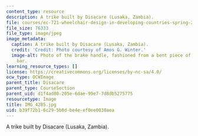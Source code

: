 ```yaml
---
content_type: resource
description: A trike built by Disacare (Lusaka, Zambia).
file: courses/ec-721-wheelchair-design-in-developing-countries-spring-2009/b39f72b16c295b0dbe4eef0ee0030aea_IMG_4285.jpg
file_size: 76333
file_type: image/jpeg
image_metadata:
  caption: A trike built by Disacare (Lusaka, Zambia).
  credit: 'Credit: Photo courtesy of Amos G. Winter.'
  image-alt: Photo of the brake handle, fashioned from a bent piece of round steel
    bar.
learning_resource_types: []
license: https://creativecommons.org/licenses/by-nc-sa/4.0/
ocw_type: OCWImage
parent_title: Disacare
parent_type: CourseSection
parent_uid: d1f4ad80-205e-6dae-99e7-7d8db5275775
resourcetype: Image
title: IMG_4285.jpg
uid: b39f72b1-6c29-5b0d-be4e-ef0ee0030aea
---
```

A trike built by Disacare (Lusaka, Zambia).